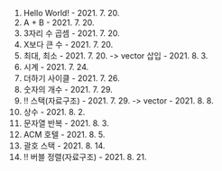 1. Hello World! - 2021. 7. 20.
2. A + B - 2021. 7. 20.
3. 3자리 수 곱셈 - 2021. 7. 20.
4. X보다 큰 수 - 2021. 7. 20.
5. 최대, 최소 - 2021. 7. 20. -> vector 삽입 - 2021. 8. 3.
6. 시계 - 2021. 7. 24.
7. 더하기 사이클 - 2021. 7. 26.
8. 숫자의 개수 - 2021. 7. 29.
9. !! 스택(자료구조) - 2021. 7. 29. -> vector - 2021. 8. 8.
10. 상수 - 2021. 8. 2.
11. 문자열 반복 - 2021. 8. 3.
12. ACM 호텔 - 2021. 8. 5.
13. 괄호 스택 - 2021. 8. 14.
14. !! 버블 정렬(자료구조) - 2021. 8. 21.


